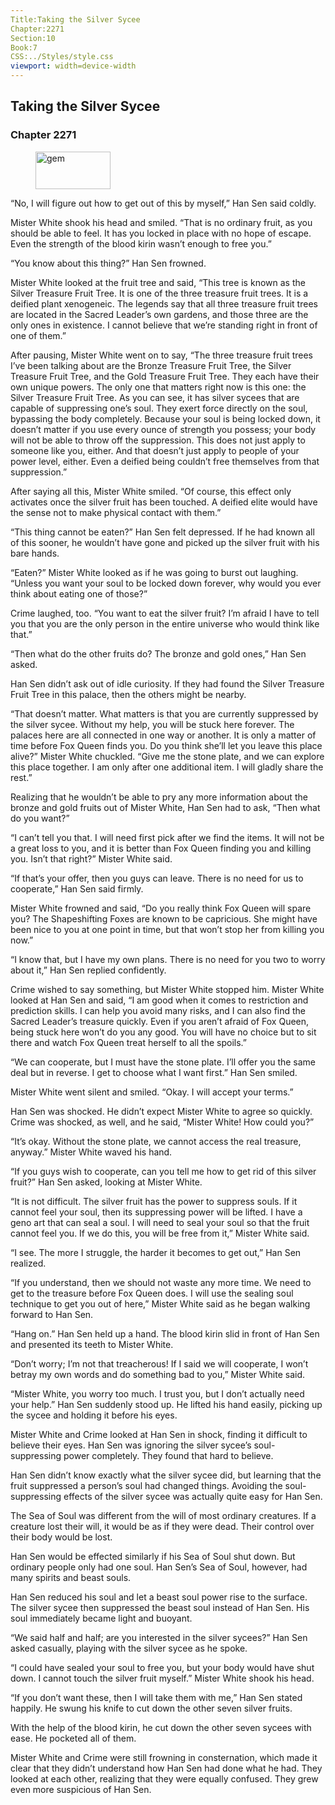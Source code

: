 ```yaml
---
Title:Taking the Silver Sycee 
Chapter:2271 
Section:10 
Book:7 
CSS:../Styles/style.css 
viewport: width=device-width
---
```

  
## Taking the Silver Sycee
### Chapter 2271
  
<figure>
	<img src="../Images/gem.gif" alt="gem" id="gem" width="120" height="60" />
</figure>
  

  
“No, I will figure out how to get out of this by myself,” Han Sen said coldly.

Mister White shook his head and smiled. “That is no ordinary fruit, as you should be able to feel. It has you locked in place with no hope of escape. Even the strength of the blood kirin wasn’t enough to free you.”

“You know about this thing?” Han Sen frowned.

Mister White looked at the fruit tree and said, “This tree is known as the Silver Treasure Fruit Tree. It is one of the three treasure fruit trees. It is a deified plant xenogeneic. The legends say that all three treasure fruit trees are located in the Sacred Leader’s own gardens, and those three are the only ones in existence. I cannot believe that we’re standing right in front of one of them.”

After pausing, Mister White went on to say, “The three treasure fruit trees I’ve been talking about are the Bronze Treasure Fruit Tree, the Silver Treasure Fruit Tree, and the Gold Treasure Fruit Tree. They each have their own unique powers. The only one that matters right now is this one: the Silver Treasure Fruit Tree. As you can see, it has silver sycees that are capable of suppressing one’s soul. They exert force directly on the soul, bypassing the body completely. Because your soul is being locked down, it doesn’t matter if you use every ounce of strength you possess; your body will not be able to throw off the suppression. This does not just apply to someone like you, either. And that doesn’t just apply to people of your power level, either. Even a deified being couldn’t free themselves from that suppression.”

After saying all this, Mister White smiled. “Of course, this effect only activates once the silver fruit has been touched. A deified elite would have the sense not to make physical contact with them.”

“This thing cannot be eaten?” Han Sen felt depressed. If he had known all of this sooner, he wouldn’t have gone and picked up the silver fruit with his bare hands.

“Eaten?” Mister White looked as if he was going to burst out laughing. “Unless you want your soul to be locked down forever, why would you ever think about eating one of those?”

Crime laughed, too. “You want to eat the silver fruit? I’m afraid I have to tell you that you are the only person in the entire universe who would think like that.”

“Then what do the other fruits do? The bronze and gold ones,” Han Sen asked.

Han Sen didn’t ask out of idle curiosity. If they had found the Silver Treasure Fruit Tree in this palace, then the others might be nearby.

“That doesn’t matter. What matters is that you are currently suppressed by the silver sycee. Without my help, you will be stuck here forever. The palaces here are all connected in one way or another. It is only a matter of time before Fox Queen finds you. Do you think she’ll let you leave this place alive?” Mister White chuckled. “Give me the stone plate, and we can explore this place together. I am only after one additional item. I will gladly share the rest.”

Realizing that he wouldn’t be able to pry any more information about the bronze and gold fruits out of Mister White, Han Sen had to ask, “Then what do you want?”

“I can’t tell you that. I will need first pick after we find the items. It will not be a great loss to you, and it is better than Fox Queen finding you and killing you. Isn’t that right?” Mister White said.

“If that’s your offer, then you guys can leave. There is no need for us to cooperate,” Han Sen said firmly.

Mister White frowned and said, “Do you really think Fox Queen will spare you? The Shapeshifting Foxes are known to be capricious. She might have been nice to you at one point in time, but that won’t stop her from killing you now.”

“I know that, but I have my own plans. There is no need for you two to worry about it,” Han Sen replied confidently.

Crime wished to say something, but Mister White stopped him. Mister White looked at Han Sen and said, “I am good when it comes to restriction and prediction skills. I can help you avoid many risks, and I can also find the Sacred Leader’s treasure quickly. Even if you aren’t afraid of Fox Queen, being stuck here won’t do you any good. You will have no choice but to sit there and watch Fox Queen treat herself to all the spoils.”

“We can cooperate, but I must have the stone plate. I’ll offer you the same deal but in reverse. I get to choose what I want first.” Han Sen smiled.

Mister White went silent and smiled. “Okay. I will accept your terms.”

Han Sen was shocked. He didn’t expect Mister White to agree so quickly. Crime was shocked, as well, and he said, “Mister White! How could you?”

“It’s okay. Without the stone plate, we cannot access the real treasure, anyway.” Mister White waved his hand.

“If you guys wish to cooperate, can you tell me how to get rid of this silver fruit?” Han Sen asked, looking at Mister White.

“It is not difficult. The silver fruit has the power to suppress souls. If it cannot feel your soul, then its suppressing power will be lifted. I have a geno art that can seal a soul. I will need to seal your soul so that the fruit cannot feel you. If we do this, you will be free from it,” Mister White said.

“I see. The more I struggle, the harder it becomes to get out,” Han Sen realized.

“If you understand, then we should not waste any more time. We need to get to the treasure before Fox Queen does. I will use the sealing soul technique to get you out of here,” Mister White said as he began walking forward to Han Sen.

“Hang on.” Han Sen held up a hand. The blood kirin slid in front of Han Sen and presented its teeth to Mister White.

“Don’t worry; I’m not that treacherous! If I said we will cooperate, I won’t betray my own words and do something bad to you,” Mister White said.

“Mister White, you worry too much. I trust you, but I don’t actually need your help.” Han Sen suddenly stood up. He lifted his hand easily, picking up the sycee and holding it before his eyes.

Mister White and Crime looked at Han Sen in shock, finding it difficult to believe their eyes. Han Sen was ignoring the silver sycee’s soul-suppressing power completely. They found that hard to believe.

Han Sen didn’t know exactly what the silver sycee did, but learning that the fruit suppressed a person’s soul had changed things. Avoiding the soul-suppressing effects of the silver sycee was actually quite easy for Han Sen.

The Sea of Soul was different from the will of most ordinary creatures. If a creature lost their will, it would be as if they were dead. Their control over their body would be lost.

Han Sen would be effected similarly if his Sea of Soul shut down. But ordinary people only had one soul. Han Sen’s Sea of Soul, however, had many spirits and beast souls.

Han Sen reduced his soul and let a beast soul power rise to the surface. The silver sycee then suppressed the beast soul instead of Han Sen. His soul immediately became light and buoyant.

“We said half and half; are you interested in the silver sycees?” Han Sen asked casually, playing with the silver sycee as he spoke.

“I could have sealed your soul to free you, but your body would have shut down. I cannot touch the silver fruit myself.” Mister White shook his head.

“If you don’t want these, then I will take them with me,” Han Sen stated happily. He swung his knife to cut down the other seven silver fruits.

With the help of the blood kirin, he cut down the other seven sycees with ease. He pocketed all of them.

Mister White and Crime were still frowning in consternation, which made it clear that they didn’t understand how Han Sen had done what he had. They looked at each other, realizing that they were equally confused. They grew even more suspicious of Han Sen.